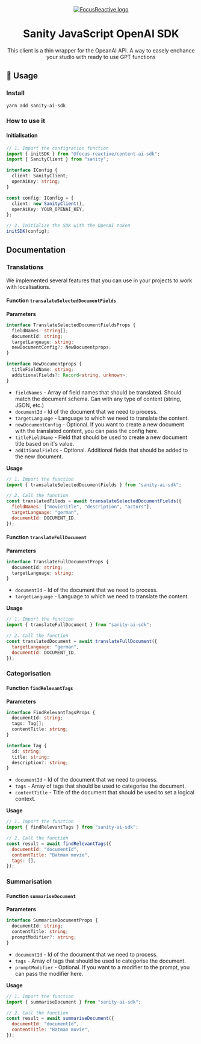 <div align="center">
	<a  href="https://focusreactive.com/"  align="center">
		<img  src="https://gitnation.imgix.net/stichting-frontend-amsterdam/image/upload/f_auto,c_scale,w_300/v1682673527/dev/focus_reactive__light_back_s7lhwa.png?auto=format"  alt="FocusReactive logo">
	</a>
	<h1 align="center">Sanity JavaScript OpenAI SDK</h1>
	<p align="center">This client is a thin wrapper for the OpeanAI API. A way to easely enchance your studio with ready to use GPT functions</p>
</div>

## 🚀 Usage

### Install

```sh
yarn add sanity-ai-sdk
```

### How to use it

#### Initialisation

```typescript
// 1. Import the configration function
import { initSDK } from "@focus-reactive/content-ai-sdk";
import { SanityClient } from "sanity";

interface IConfig {
  client: SanityClient;
  openAiKey: string;
}

const config: IConfig = {
  client: new SanityClient(),
  openAiKey: YOUR_OPENAI_KEY,
};

// 2. Initialize the SDK with the OpenAI token
initSDK(config);
```

## Documentation

### Translations

We implemented several features that you can use in your projects to work with localisations.

#### Function **`transalateSelectedDocumentFields`**

**Parameters**

```typescript
interface TranslateSelectedDocumentFieldsProps {
  fieldNames: string[];
  documentId: string;
  targetLanguage: string;
  newDocumentConfig?: NewDocumentprops;
}

interface NewDocumentprops {
  titleFieldName: string;
  additionalFields?: Record<string, unknown>;
}
```

- `fieldNames` - Array of field names that should be translated. Should match the document schema. Can with any type of content (string, JSON, etc.)
- `documentId` - Id of the document that we need to process.
- `targetLanguage` - Language to which we need to translate the content.
- `newDocumentConfig` - Optional. If you want to create a new document with the translated content, you can pass the config here.
- `titleFieldName` - Field that should be used to create a new document title based on it's value.
- `additionalFields` - Optional. Additional fields that should be added to the new document.

**Usage**

```javascript
// 1. Import the function
import { transalateSelectedDocumentFields } from "sanity-ai-sdk";

// 2. Call the function
const translatedFileds = await transalateSelectedDocumentFields({
  fieldNames: ["movieTitle", "description", "actors"],
  targetLanguage: "german",
  documentId: DOCUMENT_ID,
});
```

#### Function **`translateFullDocument`**

**Parameters**

```typescript
interface TranslateFullDocumentProps {
  documentId: string;
  targetLanguage: string;
}
```

- `documentId` - Id of the document that we need to process.
- `targetLanguage` - Language to which we need to translate the content.

**Usage**

```javascript
// 1. Import the function
import { translateFullDocument } from "sanity-ai-sdk";

// 2. Call the function
const translatedDocument = await translateFullDocument({
  targetLanguage: "german",
  documentId: DOCUMENT_ID,
});
```

### Categorisation

#### Function **`findRelevantTags`**

**Parameters**

```typescript
interface FindRelevantTagsProps {
  documentId: string;
  tags: Tag[];
  contentTitle: string;
}

interface Tag {
  id: string;
  title: string;
  description?: string;
}
```

- `documentId` - Id of the document that we need to process.
- `tags` - Array of tags that should be used to categorise the document.
- `contentTitle` - Title of the document that should be used to set a logical context.

**Usage**

```javascript
// 1. Import the function
import { findRelevantTags } from "sanity-ai-sdk";

// 2. Call the function
const result = await findRelevantTags({
  documentId: "documentId",
  contentTitle: "Batman movie",
  tags: [],
});
```

### Summarisation

#### Function **`summariseDocument`**

**Parameters**

```typescript
interface SummariseDocumentProps {
  documentId: string;
  contentTitle: string;
  promptModifier?: string;
}
```

- `documentId` - Id of the document that we need to process.
- `tags` - Array of tags that should be used to categorise the document.
- `promptModifier` - Optional. If you want to a modifier to the prompt, you can pass the modifier here.

**Usage**

```javascript
// 1. Import the function
import { summariseDocument } from "sanity-ai-sdk";

// 2. Call the function
const result = await summariseDocument({
  documentId: "documentId",
  contentTitle: "Batman movie",
});
```

